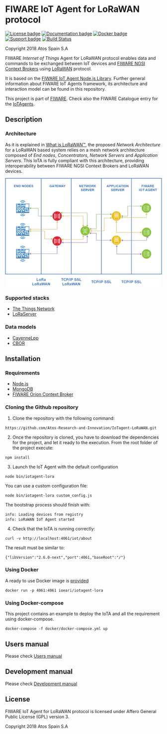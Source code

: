 # FIWARE IoT Agent for LoRaWAN protocol

[![License badge](https://img.shields.io/badge/license-AGPL-blue.svg)](https://opensource.org/licenses/AGPL-3.0)
[![Documentation badge](https://readthedocs.org/projects/fiware-lorawan/badge/?version=latest)](http://fiware-lorawan.readthedocs.io/en/latest/?badge=latest)
[![Docker badge](https://img.shields.io/docker/pulls/ioeari/iotagent-lora.svg)](https://hub.docker.com/r/ioeari/iotagent-lora/)
[![Support badge](https://img.shields.io/badge/support-sof-yellowgreen.svg)](https://github.com/Atos-Research-and-Innovation/IoTagent-LoRaWAN/issues)
[![Build Status](https://img.shields.io/travis/Atos-Research-and-Innovation/IoTagent-LoRaWAN.svg?branch=master)](https://travis-ci.org/Atos-Research-and-Innovation/IoTagent-LoRaWAN/branches)

Copyright 2018 Atos Spain S.A

FIWARE *Internet of Things* Agent for LoRaWAN protocol enables data and commands to be exchanged between IoT devices and [FIWARE NGSI Context Brokers](https://forge.fiware.org/plugins/mediawiki/wiki/fiware/index.php/FIWARE.OpenSpecification.Data.ContextBroker) using [LoRaWAN](https://lora-alliance.org/about-lorawan) protocol.

It is based on the [FIWARE IoT Agent Node.js Library](https://github.com/telefonicaid/iotagent-node-lib). Further general information about FIWARE IoT Agents framework, its architecture and interaction model can be found in this repository.

This project is part of [FIWARE](https://www.fiware.org/). Check also the FIWARE Catalogue entry for the [IoTAgents](https://catalogue.fiware.org/enablers/backend-device-management-idas).

## Description

### Architecture

As it is explained in [What is LoRaWAN™](https://lora-alliance.org/sites/default/files/2018-04/what-is-lorawan.pdf), the proposed *Network Architecture* for a LoRaWAN based system relies on a mesh network architecture composed of *End nodes*, *Concentrators*, *Network Servers* and *Application Servers*. This IoTA is fully compliant with this architecture, providing interoperability between FIWARE NGSI Context Brokers and LoRaWAN devices.

![General](https://raw.githubusercontent.com/Atos-Research-and-Innovation/IoTagent-LoRaWAN/master/docs/img/iotagent_lorawan_arch.png )

### Supported stacks

- [The Things Network](https://www.thethingsnetwork.org/)
- [LoRaServer](https://www.loraserver.io/)

### Data models

- [CayenneLpp](https://www.thethingsnetwork.org/docs/devices/arduino/api/cayennelpp.html)
- [CBOR](https://tools.ietf.org/html/rfc7049)

## Installation

### Requirements
- [Node.js](https://nodejs.org/en/)
- [MongoDB](https://docs.mongodb.com/manual/installation/)
- [FIWARE Orion Context Broker](https://github.com/telefonicaid/fiware-orion)

### Cloning the Github repository

1. Clone the repository with the following command:
```
https://github.com/Atos-Research-and-Innovation/IoTagent-LoRaWAN.git
```

2. Once the repository is cloned, you have to download the dependencies for the project, and let it ready to the execution. From the root folder of the project execute:
```
npm install
```

3. Launch the IoT Agent with the default configuration
```
node bin/iotagent-lora
```
You can use a custom configuration file:
```
node bin/iotagent-lora custom_config.js
```
The bootstrap process should finish with:
```
info: Loading devices from registry
info: LoRaWAN IoT Agent started
```

4. Check that the IoTA is running correctly:
 ```
curl -v http://localhost:4061/iot/about
```
The result must be similar to:
```
{"libVersion":"2.6.0-next","port":4061,"baseRoot":"/"}
```

### Using Docker

A ready to use Docker image is [provided](https://hub.docker.com/r/ioeari/iotagent-lora/)

```
docker run -p 4061:4061 ioeari/iotagent-lora
```

### Using Docker-compose

This project contains an example to deploy the IoTA and all the requirement using docker-compose.

```
docker-compose -f docker/docker-compose.yml up
```

## Users manual

Please check [Users manual](docs/users_manual.md)

## Development manual

Please check [Development manual](docs/development_manual.md)

## License

FIWARE IoT Agent for LoRaWAN protocol is licensed under Affero General Public License (GPL) version 3.

Copyright 2018 Atos Spain S.A
